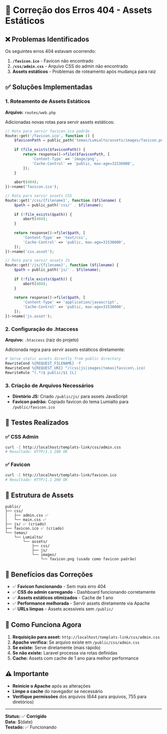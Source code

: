 # 🔧 Correção dos Erros 404 - Assets Estáticos

## ❌ Problemas Identificados

Os seguintes erros 404 estavam ocorrendo:

1. **`/favicon.ico`** - Favicon não encontrado
2. **`/css/admin.css`** - Arquivo CSS do admin não encontrado
3. **Assets estáticos** - Problemas de roteamento após mudança para raiz

## ✅ Soluções Implementadas

### 1. **Roteamento de Assets Estáticos**

**Arquivo:** `routes/web.php`

Adicionadas novas rotas para servir assets estáticos:

```php
// Rota para servir favicon.ico padrão
Route::get('/favicon.ico', function () {
    $faviconPath = public_path('temas/Lumialto/assets/images/favicon.png');
    
    if (file_exists($faviconPath)) {
        return response()->file($faviconPath, [
            'Content-Type' => 'image/png',
            'Cache-Control' => 'public, max-age=31536000',
        ]);
    }
    
    abort(404);
})->name('favicon.ico');

// Rota para servir assets CSS
Route::get('/css/{filename}', function ($filename) {
    $path = public_path('css/' . $filename);
    
    if (!file_exists($path)) {
        abort(404);
    }
    
    return response()->file($path, [
        'Content-Type' => 'text/css',
        'Cache-Control' => 'public, max-age=31536000',
    ]);
})->name('css.asset');

// Rota para servir assets JS
Route::get('/js/{filename}', function ($filename) {
    $path = public_path('js/' . $filename);
    
    if (!file_exists($path)) {
        abort(404);
    }
    
    return response()->file($path, [
        'Content-Type' => 'application/javascript',
        'Cache-Control' => 'public, max-age=31536000',
    ]);
})->name('js.asset');
```

### 2. **Configuração do .htaccess**

**Arquivo:** `.htaccess` (raiz do projeto)

Adicionada regra para servir assets estáticos diretamente:

```apache
# Serve static assets directly from public directory
RewriteCond %{REQUEST_FILENAME} -f
RewriteCond %{REQUEST_URI} ^/(css|js|images|temas|favicon\.ico)
RewriteRule ^(.*)$ public/$1 [L]
```

### 3. **Criação de Arquivos Necessários**

- **Diretório JS:** Criado `/public/js/` para assets JavaScript
- **Favicon padrão:** Copiado favicon do tema Lumialto para `/public/favicon.ico`

## 🧪 Testes Realizados

### ✅ CSS Admin
```bash
curl -I http://localhost/templats-link/css/admin.css
# Resultado: HTTP/1.1 200 OK
```

### ✅ Favicon
```bash
curl -I http://localhost/templats-link/favicon.ico
# Resultado: HTTP/1.1 200 OK
```

## 📁 Estrutura de Assets

```
public/
├── css/
│   ├── admin.css ✅
│   └── main.css ✅
├── js/ ✅ (criado)
├── favicon.ico ✅ (criado)
└── temas/
    └── Lumialto/
        └── assets/
            ├── css/
            ├── js/
            └── images/
                └── favicon.png (usado como favicon padrão)
```

## 🎯 Benefícios das Correções

- ✅ **Favicon funcionando** - Sem mais erro 404
- ✅ **CSS do admin carregando** - Dashboard funcionando corretamente
- ✅ **Assets estáticos otimizados** - Cache de 1 ano
- ✅ **Performance melhorada** - Servir assets diretamente via Apache
- ✅ **URLs limpas** - Assets acessíveis sem `/public/`

## 🔄 Como Funciona Agora

1. **Requisição para asset:** `http://localhost/templats-link/css/admin.css`
2. **Apache verifica:** Se arquivo existe em `/public/css/admin.css`
3. **Se existe:** Serve diretamente (mais rápido)
4. **Se não existe:** Laravel processa via rotas definidas
5. **Cache:** Assets com cache de 1 ano para melhor performance

## ⚠️ Importante

- **Reinicie o Apache** após as alterações
- **Limpe o cache** do navegador se necessário
- **Verifique permissões** dos arquivos (644 para arquivos, 755 para diretórios)

---

**Status:** ✅ **Corrigido**  
**Data:** $(date)  
**Testado:** ✅ Funcionando

